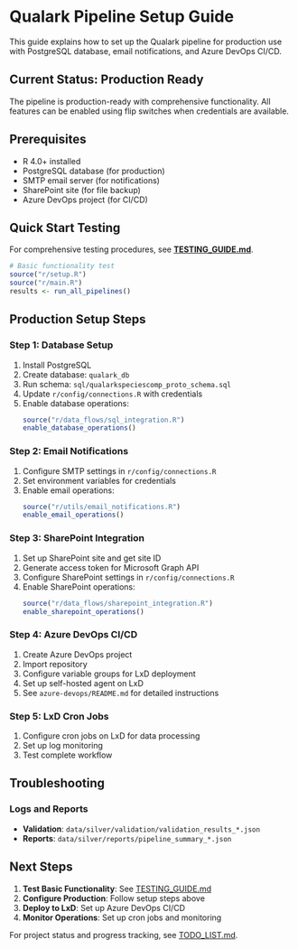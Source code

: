 # Qualark Pipeline Setup Guide

This guide explains how to set up the Qualark pipeline for production use with PostgreSQL database, email notifications, and Azure DevOps CI/CD.

## Current Status: Production Ready

The pipeline is production-ready with comprehensive functionality. All features can be enabled using flip switches when credentials are available.

## Prerequisites

- R 4.0+ installed
- PostgreSQL database (for production)
- SMTP email server (for notifications)
- SharePoint site (for file backup)
- Azure DevOps project (for CI/CD)

## Quick Start Testing

For comprehensive testing procedures, see **[TESTING_GUIDE.md](TESTING_GUIDE.md)**.

```r
# Basic functionality test
source("r/setup.R")
source("r/main.R")
results <- run_all_pipelines()
```

## Production Setup Steps

### Step 1: Database Setup
1. Install PostgreSQL
2. Create database: `qualark_db`
3. Run schema: `sql/qualarkspeciescomp_proto_schema.sql`
4. Update `r/config/connections.R` with credentials
5. Enable database operations:
   ```r
   source("r/data_flows/sql_integration.R")
   enable_database_operations()
   ```

### Step 2: Email Notifications
1. Configure SMTP settings in `r/config/connections.R`
2. Set environment variables for credentials
3. Enable email operations:
   ```r
   source("r/utils/email_notifications.R")
   enable_email_operations()
   ```

### Step 3: SharePoint Integration
1. Set up SharePoint site and get site ID
2. Generate access token for Microsoft Graph API
3. Configure SharePoint settings in `r/config/connections.R`
4. Enable SharePoint operations:
   ```r
   source("r/data_flows/sharepoint_integration.R")
   enable_sharepoint_operations()
   ```

### Step 4: Azure DevOps CI/CD
1. Create Azure DevOps project
2. Import repository
3. Configure variable groups for LxD deployment
4. Set up self-hosted agent on LxD
5. See `azure-devops/README.md` for detailed instructions

### Step 5: LxD Cron Jobs
1. Configure cron jobs on LxD for data processing
2. Set up log monitoring
3. Test complete workflow

## Troubleshooting

### Logs and Reports
- **Validation**: `data/silver/validation/validation_results_*.json`
- **Reports**: `data/silver/reports/pipeline_summary_*.json`

## Next Steps

1. **Test Basic Functionality**: See [TESTING_GUIDE.md](TESTING_GUIDE.md)
2. **Configure Production**: Follow setup steps above
3. **Deploy to LxD**: Set up Azure DevOps CI/CD
4. **Monitor Operations**: Set up cron jobs and monitoring

For project status and progress tracking, see [TODO_LIST.md](TODO_LIST.md).
